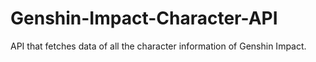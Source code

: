 # Genshin-Impact-Character-API
API that fetches data of all the character information of Genshin Impact.
